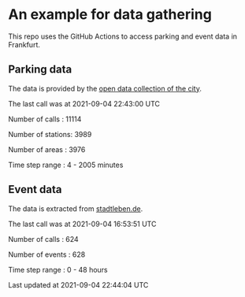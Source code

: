 # An example for data gathering

This repo uses the GitHub Actions to access parking and event data in Frankfurt.

## Parking data
The data is provided by the [open data collection of the city](https://www.offenedaten.frankfurt.de/).

The last call was at 2021-09-04 22:43:00 UTC

Number of calls   : 11114

Number of stations:  3989

Number of areas   :  3976

Time step range   :     4 -  2005 minutes


## Event data
The data is extracted from [stadtleben.de](https://stadtleben.de/frankfurt/).

The last call was at 2021-09-04 16:53:51 UTC

Number of calls   : 624

Number of events  : 628

Time step range   :   0 -  48 hours


Last updated at 2021-09-04 22:44:04 UTC
